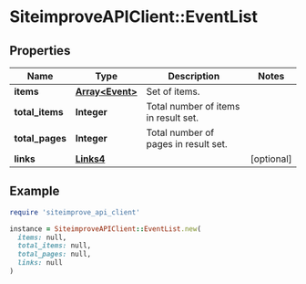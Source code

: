 # SiteimproveAPIClient::EventList

## Properties

| Name | Type | Description | Notes |
| ---- | ---- | ----------- | ----- |
| **items** | [**Array&lt;Event&gt;**](Event.md) | Set of items. |  |
| **total_items** | **Integer** | Total number of items in result set. |  |
| **total_pages** | **Integer** | Total number of pages in result set. |  |
| **links** | [**Links4**](Links4.md) |  | [optional] |

## Example

```ruby
require 'siteimprove_api_client'

instance = SiteimproveAPIClient::EventList.new(
  items: null,
  total_items: null,
  total_pages: null,
  links: null
)
```


